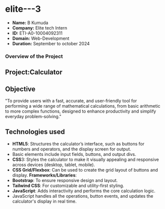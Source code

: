 # elite---3

- **Name:** B Kumuda
- **Company:** Elite tech Intern
- **ID:** ETI-A0-10004092311
- **Domain:** Web-Development
- **Duration:** September to october 2024

### Overview of the Project

## Project:Calculator

## Objective

"To provide users with a fast, accurate, and user-friendly tool for performing a wide range of mathematical calculations, from basic arithmetic to more complex functions, designed to enhance productivity and simplify everyday problem-solving."

## Technologies used

- **HTML5**: Structures the calculator’s interface, such as buttons for numbers and operators, and the display screen for output.
- Basic elements include input fields, buttons, and output divs.
- **CSS**3: Styles the calculator to make it visually appealing and responsive across devices (desktop, tablet, mobile).
- **CSS Grid/Flexbox**: Can be used to create the grid layout of buttons and display.
**Frameworks/Libraries**:
- **Bootstrap**: To ensure responsive design and layout.
- **Tailwind CSS**: For customizable and utility-first styling.
- **JavaScript**: Adds interactivity and performs the core calculation logic.
- JavaScript handles all the operations, button events, and updates the calculator's display in real time.
